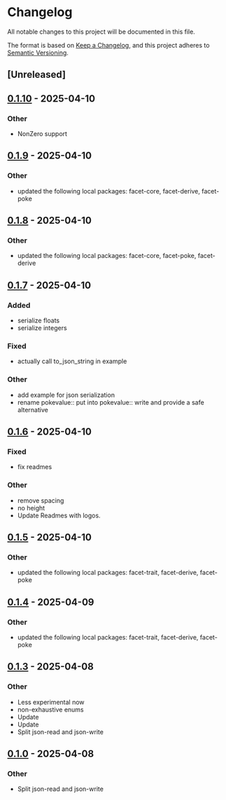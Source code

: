 # Changelog

All notable changes to this project will be documented in this file.

The format is based on [Keep a Changelog](https://keepachangelog.com/en/1.0.0/),
and this project adheres to [Semantic Versioning](https://semver.org/spec/v2.0.0.html).

## [Unreleased]

## [0.1.10](https://github.com/facet-rs/facet/compare/facet-json-write-v0.1.9...facet-json-write-v0.1.10) - 2025-04-10

### Other

- NonZero support

## [0.1.9](https://github.com/facet-rs/facet/compare/facet-json-write-v0.1.8...facet-json-write-v0.1.9) - 2025-04-10

### Other

- updated the following local packages: facet-core, facet-derive, facet-poke

## [0.1.8](https://github.com/facet-rs/facet/compare/facet-json-write-v0.1.7...facet-json-write-v0.1.8) - 2025-04-10

### Other

- updated the following local packages: facet-core, facet-poke, facet-derive

## [0.1.7](https://github.com/facet-rs/facet/compare/facet-json-write-v0.1.6...facet-json-write-v0.1.7) - 2025-04-10

### Added

- serialize floats
- serialize integers

### Fixed

- actually call to_json_string in example

### Other

- add example for json serialization
- rename pokevalue:: put into pokevalue:: write and provide a safe alternative

## [0.1.6](https://github.com/facet-rs/facet/compare/facet-json-write-v0.1.5...facet-json-write-v0.1.6) - 2025-04-10

### Fixed

- fix readmes

### Other

- remove spacing
- no height
- Update Readmes with logos.

## [0.1.5](https://github.com/facet-rs/facet/compare/facet-json-write-v0.1.4...facet-json-write-v0.1.5) - 2025-04-10

### Other

- updated the following local packages: facet-trait, facet-derive, facet-poke

## [0.1.4](https://github.com/facet-rs/facet/compare/facet-json-write-v0.1.3...facet-json-write-v0.1.4) - 2025-04-09

### Other

- updated the following local packages: facet-trait, facet-derive, facet-poke

## [0.1.3](https://github.com/facet-rs/facet/releases/tag/facet-json-write-v0.1.3) - 2025-04-08

### Other

- Less experimental now
- non-exhaustive enums
- Update
- Update
- Split json-read and json-write

## [0.1.0](https://github.com/facet-rs/facet/releases/tag/facet-json-write-v0.1.0) - 2025-04-08

### Other

- Split json-read and json-write
